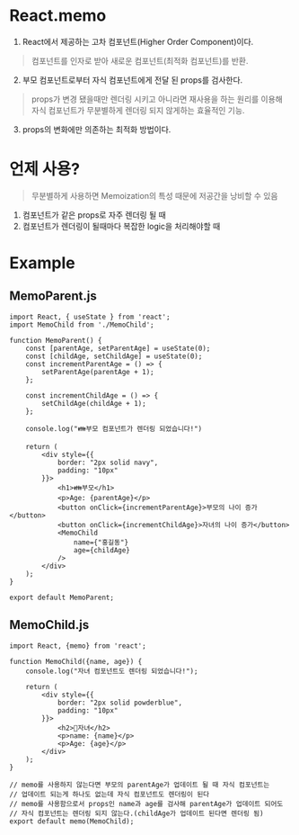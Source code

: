 # React.memo

1. React에서 제공하는 고차 컴포넌트(Higher Order Component)이다.
> 컴포넌트를 인자로 받아 새로운 컴포넌트(최적화 컴포넌트)를 반환.

2. 부모 컴포넌트로부터 자식 컴포넌트에게 전달 된 props를 검사한다. 
> props가 변경 됐을때만 렌더링 시키고 아니라면 재사용을 하는 원리를 이용해  
> 자식 컴포넌트가 무분별하게 렌더링 되지 않게하는 효율적인 기능.

3. props의 변화에만 의존하는 최적화 방법이다.

# 언제 사용?
> 무분별하게 사용하면 Memoization의 특성 때문에 저공간을 낭비할 수 있음
1. 컴포넌트가 같은 props로 자주 렌더링 될 때
2. 컴포넌트가 렌더링이 될때마다 복잡한 logic을 처리해야할 때

# Example

## MemoParent.js
```
import React, { useState } from 'react';
import MemoChild from './MemoChild';

function MemoParent() {
    const [parentAge, setParentAge] = useState(0);
    const [childAge, setChildAge] = useState(0);
    const incrementParentAge = () => {
        setParentAge(parentAge + 1);
    };

    const incrementChildAge = () => {
        setChildAge(childAge + 1);
    };

    console.log("👪부모 컴포넌트가 렌더링 되었습니다!")

    return (
        <div style={{
            border: "2px solid navy",
            padding: "10px"
        }}>
            <h1>👪부모</h1>
            <p>Age: {parentAge}</p>
            <button onClick={incrementParentAge}>부모의 나이 증가</button>
            <button onClick={incrementChildAge}>자녀의 나이 증가</button>
            <MemoChild
                name={"홍길동"}
                age={childAge}
            />
        </div>
    );
}

export default MemoParent;
```

## MemoChild.js
```
import React, {memo} from 'react';

function MemoChild({name, age}) {
    console.log("자녀 컴포넌트도 렌더링 되었습니다!");

    return (
        <div style={{
            border: "2px solid powderblue",
            padding: "10px"
        }}>
            <h2>👶자녀</h2>
            <p>name: {name}</p>
            <p>Age: {age}</p>
        </div>
    );
}

// memo를 사용하지 않는다면 부모의 parentAge가 업데이트 될 때 자식 컴포넌트는
// 업데이트 되는게 하나도 없는데 자식 컴포넌트도 렌더링이 된다
// memo를 사용함으로서 props인 name과 age를 검사해 parentAge가 업데이트 되어도
// 자식 컴포넌트는 렌더링 되지 않는다.(childAge가 업데이트 된다면 렌더링 됨)
export default memo(MemoChild);
```
